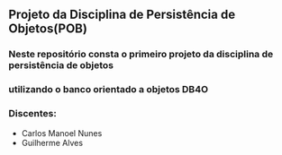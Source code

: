 ## Projeto da Disciplina de Persistência de Objetos(POB)

### Neste repositório consta o primeiro projeto da disciplina de persistência de objetos
### utilizando o banco orientado a objetos DB4O

### Discentes:
- Carlos Manoel Nunes
- Guilherme Alves